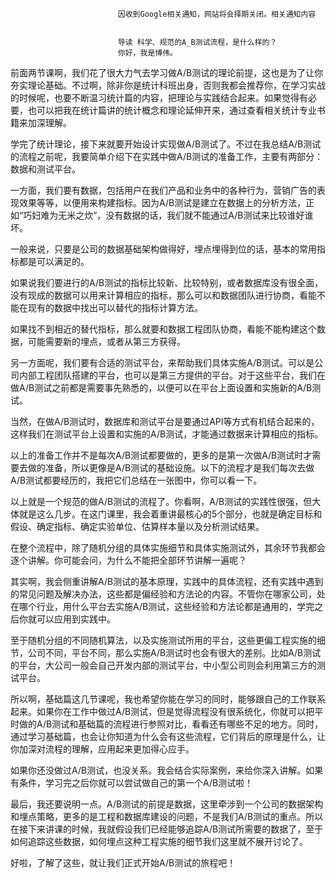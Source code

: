 
                            
                            因收到Google相关通知，网站将会择期关闭。相关通知内容
                            
                            
                            导读 科学、规范的A_B测试流程，是什么样的？
                            你好，我是博伟。

前面两节课啊，我们花了很大力气去学习做A/B测试的理论前提，这也是为了让你夯实理论基础。不过啊，除非你是统计科班出身，否则我都会推荐你，在学习实战的时候呢，也要不断温习统计篇的内容，把理论与实践结合起来。如果觉得有必要，也可以把我在统计篇讲的统计概念和理论延伸开来，通过查看相关统计专业书籍来加深理解。

学完了统计理论，接下来就要开始设计实现做A/B测试了。不过在我总结A/B测试的流程之前呢，我要简单介绍下在实践中做A/B测试的准备工作，主要有两部分：数据和测试平台。

一方面，我们要有数据，包括用户在我们产品和业务中的各种行为，营销广告的表现效果等等，以便用来构建指标。因为A/B测试是建立在数据上的分析方法，正如“巧妇难为无米之炊”，没有数据的话，我们就不能通过A/B测试来比较谁好谁坏。

一般来说，只要是公司的数据基础架构做得好，埋点埋得到位的话，基本的常用指标都是可以满足的。

如果说我们要进行的A/B测试的指标比较新、比较特别，或者数据库没有很全面，没有现成的数据可以用来计算相应的指标，那么可以和数据团队进行协商，看能不能在现有的数据中找出可以替代的指标计算方法。

如果找不到相近的替代指标，那么就要和数据工程团队协商，看能不能构建这个数据，可能需要新的埋点，或者从第三方获得。

另一方面呢，我们要有合适的测试平台，来帮助我们具体实施A/B测试。可以是公司内部工程团队搭建的平台，也可以是第三方提供的平台。对于这些平台，我们在做A/B测试之前都是需要事先熟悉的，以便可以在平台上面设置和实施新的A/B测试。

当然，在做A/B测试时，数据库和测试平台是要通过API等方式有机结合起来的，这样我们在测试平台上设置和实施的A/B测试，才能通过数据来计算相应的指标。

以上的准备工作并不是每次A/B测试都要做的，更多的是第一次做A/B测试时才需要去做的准备，所以更像是A/B测试的基础设施。以下的流程才是我们每次去做A/B测试都要经历的，我把它们总结在一张图中，你可以看一下。



以上就是一个规范的做A/B测试的流程了。你看啊，A/B测试的实践性很强，但大体就是这么几步。在这门课里，我会着重讲最核心的5个部分，也就是确定目标和假设、确定指标、确定实验单位、估算样本量以及分析测试结果。

在整个流程中，除了随机分组的具体实施细节和具体实施测试外，其余环节我都会逐个讲解。你可能会问，为什么不能把全部环节讲解一遍呢？

其实啊，我会侧重讲解A/B测试的基本原理，实践中的具体流程，还有实践中遇到的常见问题及解决办法，这些都是偏经验和方法论的内容。不管你在哪家公司，处在哪个行业，用什么平台去实施A/B测试，这些经验和方法论都是通用的，学完之后你就可以应用到实践中。

至于随机分组的不同随机算法，以及实施测试所用的平台，这些更偏工程实施的细节，公司不同，平台不同，那么实施A/B测试时也会有很大的差别。比如A/B测试的平台，大公司一般会自己开发内部的测试平台，中小型公司则会利用第三方的测试平台。

所以啊，基础篇这几节课呢，我也希望你能在学习的同时，能够跟自己的工作联系起来。如果你在工作中做过A/B测试，但是觉得流程没有很系统化，你就可以把平时做的A/B测试和基础篇的流程进行参照对比，看看还有哪些不足的地方。同时，通过学习基础篇，也会让你知道为什么会有这些流程，它们背后的原理是什么，让你加深对流程的理解，应用起来更加得心应手。

如果你还没做过A/B测试，也没关系。我会结合实际案例，来给你深入讲解。如果有条件，学习完之后你就可以尝试做自己的第一个A/B测试啦！

最后，我还要说明一点。A/B测试的前提是数据，这里牵涉到一个公司的数据架构和埋点策略，更多的是工程和数据库建设的问题，不是我们A/B测试的重点。所以在接下来讲课的时候，我就假设我们已经能够追踪A/B测试所需要的数据了，至于如何追踪这些数据，如何埋点这种工程实施的细节我们这里就不展开讨论了。

好啦，了解了这些，就让我们正式开始A/B测试的旅程吧！

                        
                        
                            